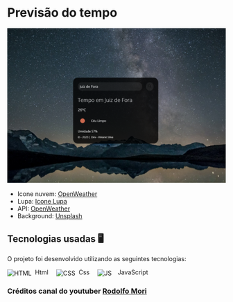 # Previsão do tempo

<img src="https://raw.githubusercontent.com/vivianezzt/previsao-do-tempo/main/img/previsao.png">

- Icone nuvem: <a href="https://openweathermap.org/img/wn/04n.png">OpenWeather</a> 
- Lupa: <a href="https://www.svgrepo.com/show/488200/find.svg">Icone Lupa</a>
- API:  <a href="https://openweathermap.org/">OpenWeather</a>
- Background: <a href="https://source.unsplash.com/1600x900/?landscape">Unsplash</a>

## Tecnologias usadas 🖥️

O projeto foi desenvolvido utilizando as seguintes tecnologias:<br>

<div style="display: inline_block">
   <img align="center" alt="HTML" height="50" width="50" src="https://icons-for-free.com/download-icon-icon++html+icon-1320194800994962643_512.png">&nbsp; Html&emsp; 
   <img align="center" alt="CSS" height="70" width="70" src="https://icons-for-free.com/download-icon-css+develop+language+layout+programming+style+icon-1320165728409893942_512.png">&nbsp; Css&emsp;
    <img align="center" alt="JS" height="50" width="50" src="https://cdn.iconscout.com/icon/free/png-256/javascript-2752148-2284965.png">&emsp;JavaScript
</div> 

### Créditos canal do youtuber <a href="https://www.youtube.com/watch?v=qxzqEuAOYZ4">Rodolfo Mori</a>
